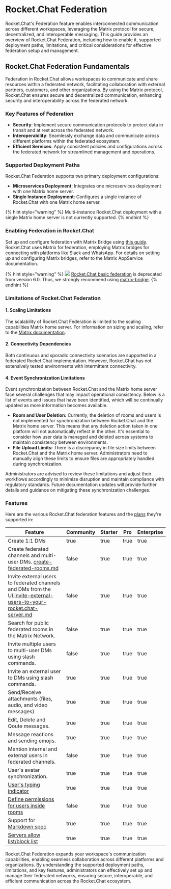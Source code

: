 # Rocket.Chat Federation

Rocket.Chat's Federation feature enables interconnected communication across different workspaces, leveraging the Matrix protocol for secure, decentralized, and interoperable messaging. This guide provides an overview of Rocket.Chat Federation, including how to enable it, supported deployment paths, limitations, and critical considerations for effective federation setup and management.

## Rocket.Chat Federation Fundamentals

Federation in Rocket.Chat allows workspaces to communicate and share resources within a federated network, facilitating collaboration with external partners, customers, and other organizations. By using the Matrix protocol, Rocket.Chat ensures secure and decentralized communication, enhancing security and interoperability across the federated network.

### Key Features of Federation

* **Security**: Implement secure communication protocols to protect data in transit and at rest across the federated network.
* **Interoperability**: Seamlessly exchange data and communicate across different platforms within the federated ecosystem.
* **Efficient Services**: Apply consistent policies and configurations across the federated network for streamlined management and operations.

### Supported Deployment Paths

Rocket.Chat Federation supports two primary deployment configurations:

* **Microservices Deployment**: Integrates one microservices deployment with one Matrix home server.
* **Single Instance Deployment**: Configures a single instance of Rocket.Chat with one Matrix home server.

{% hint style="warning" %}
Multi-instance Rocket.Chat deployment with a single Matrix home server is not currently supported.
{% endhint %}

### Enabling Federation in Rocket.Chat

Set up and configure federation with Matrix Bridge using [this guide](matrix-bridge/). Rocket.Chat uses Matrix for federation, employing Matrix bridges for connecting with platforms like Slack and WhatsApp. For details on setting up and configuring Matrix bridges, refer to the Matrix AppService documentation.

{% hint style="warning" %}
![](<../../.gitbook/assets/Deprecated (1).png>) [Rocket.Chat basic federation](rocket.chat-federation/) is deprecated from version 6.0. Thus, we strongly recommend using [matrix-bridge](matrix-bridge/ "mention").
{% endhint %}

### Limitations of Rocket.Chat Federation

#### 1. Scaling Limitations

The scalability of Rocket.Chat Federation is limited to the scaling capabilities Matrix home server. For information on sizing and scaling, refer to the [Matrix documentation](https://matrix.org/blog/2020/11/03/how-we-fixed-synapse-s-scalability/).

#### 2. Connectivity Dependencies

Both continuous and sporadic connectivity scenarios are supported in a federated Rocket.Chat implementation. However, Rocket.Chat has not extensively tested environments with intermittent connectivity.

#### 4. Event Synchronization Limitations

Event synchronization between Rocket.Chat and the Matrix home server face several challenges that may impact operational consistency. Below is a list of events and issues that have been identified, which will be continually updated as more information becomes available.

* **Room and User Deletion:** Currently, the deletion of rooms and users is not implemented for synchronization between Rocket.Chat and the Matrix home server. This means that any deletion action taken in one platform will not automatically reflect in the other. It's essential to consider how user data is managed and deleted across systems to maintain consistency between environments.
* **File Upload Limits:** There is a discrepancy in file size limits between Rocket.Chat and the Matrix home server. Administrators need to manually align these limits to ensure files are appropriately handled during synchronization.

Administrators are advised to review these limitations and adjust their workflows accordingly to minimize disruption and maintain compliance with regulatory standards. Future documentation updates will provide further details and guidance on mitigating these synchronization challenges.

### Features

Here are the various Rocket.Chat federation features and the [plans](../../readme/our-plans.md) they're supported in:

<table><thead><tr><th>Feature</th><th data-type="checkbox">Community</th><th data-type="checkbox">Starter</th><th data-type="checkbox">Pro</th><th data-type="checkbox">Enterprise</th></tr></thead><tbody><tr><td>Create 1:1 DMs</td><td>true</td><td>true</td><td>true</td><td>true</td></tr><tr><td>Create federated channels and multi-user DMs. <a data-mention href="matrix-bridge/matrix-users-guide/create-federated-rooms.md">create-federated-rooms.md</a></td><td>false</td><td>true</td><td>true</td><td>true</td></tr><tr><td>Invite external users to federated channels and DMs from the UI.<a data-mention href="matrix-bridge/matrix-users-guide/invite-external-users-to-your-rocket.chat-server.md">invite-external-users-to-your-rocket.chat-server.md</a></td><td>false</td><td>true</td><td>true</td><td>true</td></tr><tr><td>Search for public  federated rooms in the Matrix Network.</td><td>false</td><td>true</td><td>true</td><td>true</td></tr><tr><td>Invite multiple users to multi-user DMs using slash commands.</td><td>false</td><td>true</td><td>true</td><td>true</td></tr><tr><td>Invite an external user to DMs using slash commands.</td><td>true</td><td>true</td><td>true</td><td>true</td></tr><tr><td>Send/Receive attachments (files, audio, and video messages)</td><td>true</td><td>true</td><td>true</td><td>true</td></tr><tr><td>Edit, Delete and Qoute messages.</td><td>true</td><td>true</td><td>true</td><td>true</td></tr><tr><td>Message reactions and sending emojis.</td><td>true</td><td>true</td><td>true</td><td>true</td></tr><tr><td>Mention internal and external users in federated channels.</td><td>false</td><td>true</td><td>true</td><td>true</td></tr><tr><td>User's avatar synchronization.</td><td>true</td><td>true</td><td>true</td><td>true</td></tr><tr><td><a href="matrix-bridge/matrix-admin-guide/matrix-homeserver-setup/#important-warning-about-the-installation">User's typing indicator</a> </td><td>true</td><td>true</td><td>true</td><td>true</td></tr><tr><td><a href="matrix-bridge/matrix-users-guide/assign-roles-for-users-in-federated-rooms.md">Define permissions for users inside rooms</a> </td><td>false</td><td>true</td><td>true</td><td>true</td></tr><tr><td>Support for <a href="https://spec.commonmark.org/0.30/">Markdown spec</a>.</td><td>true</td><td>true</td><td>true</td><td>true</td></tr><tr><td><a href="matrix-bridge/matrix-admin-guide/matrix-homeserver-setup/matrix-allow-block-list.md">Servers allow list/block list</a> </td><td>true</td><td>true</td><td>true</td><td>true</td></tr></tbody></table>

Rocket.Chat Federation expands your workspace's communication capabilities, enabling seamless collaboration across different platforms and organizations. By understanding the supported deployment paths, limitations, and key features, administrators can effectively set up and manage their federated networks, ensuring secure, interoperable, and efficient communication across the Rocket.Chat ecosystem.
